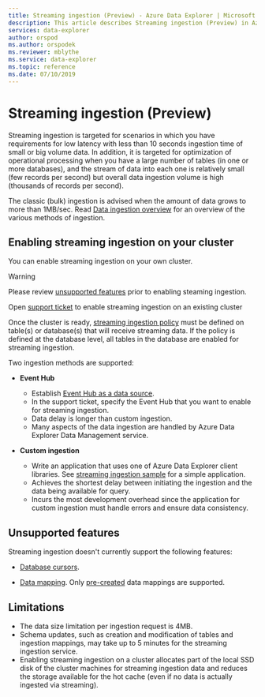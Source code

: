 ```yaml
---
title: Streaming ingestion (Preview) - Azure Data Explorer | Microsoft Docs
description: This article describes Streaming ingestion (Preview) in Azure Data Explorer.
services: data-explorer
author: orspod
ms.author: orspodek
ms.reviewer: mblythe
ms.service: data-explorer
ms.topic: reference
ms.date: 07/10/2019
---
```

# Streaming ingestion (Preview)

Streaming ingestion is targeted for scenarios in which you have requirements for low latency with less than 10 seconds ingestion time of small or big volume data. In addition, it is targeted for optimization of operational processing when you have a large number of tables (in one or more databases), and the stream of data into each one is relatively small (few records per second) but overall data ingestion volume is high (thousands of records per second).

The classic (bulk) ingestion is advised when the amount of data grows to more than 1MB/sec. Read [Data ingestion overview](/azure/data-explorer/ingest-data-overview) for an overview of the various methods of ingestion.

## Enabling streaming ingestion on your cluster

You can enable streaming ingestion on your own cluster.

> [!WARNING]
> Please review [unsupported features](#unsupported-features) prior to enabling steaming ingestion.

 
Open [support ticket](https://ms.portal.azure.com/#blade/Microsoft_Azure_Support/HelpAndSupportBlade/overview) to enable streaming ingestion on an existing cluster

Once the cluster is ready, [streaming ingestion policy](../../concepts/streamingingestionpolicy.md) must be defined on table(s) or database(s) that will receive streaming data. If the policy is defined at the database level, all tables in the database are enabled for streaming ingestion.

Two ingestion methods are supported:

* **Event Hub** 
    * Establish [Event Hub as a data source](/azure/data-explorer/ingest-data-event-hub). 
    * In the support ticket, specify the Event Hub that you want to enable for streaming ingestion.
    * Data delay is longer than custom ingestion.
    * Many aspects of the data ingestion are handled by Azure Data Explorer Data Management service.

* **Custom ingestion**
    * Write an application that uses one of Azure Data Explorer client libraries. See [streaming ingestion sample](https://github.com/Azure/azure-kusto-samples-dotnet/tree/master/client/StreamingIngestionSample) for a simple application.
    * Achieves the shortest delay between initiating the ingestion and the data being available for query. 
    * Incurs the most development overhead since the application for custom ingestion must handle errors and ensure data consistency.

## Unsupported features

Streaming ingestion doesn't currently support the following features:

* [Database cursors](../databasecursor.md).

* [Data mapping](../../management/mappings.md). Only [pre-created](../../management/tables.md#create-ingestion-mapping) data mappings are supported. 

## Limitations

* The data size limitation per ingestion request is 4MB.
* Schema updates, such as creation and modification of tables and ingestion mappings, may take up to 5 minutes for the streaming ingestion service.
* Enabling streaming ingestion on a cluster allocates part of the local SSD disk of the cluster machines for streaming ingestion data and reduces the storage available for the hot cache
(even if no data is actually ingested via streaming).